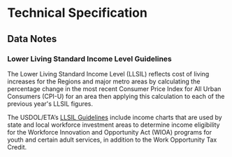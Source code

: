# Technical Specification

## Data Notes 
### Lower Living Standard Income Level Guidelines
The Lower Living Standard Income Level (LLSIL) reflects cost of living increases for the Regions and major metro areas by calculating the percentage change in the most recent Consumer Price Index for All Urban Consumers (CPI-U) for an area then applying this calculation to each of the previous year's LLSIL figures.

The USDOL/ETA’s [LLSIL Guidelines](https://www.dol.gov/agencies/eta/llsil) include income charts that are used by state and local workforce investment areas to determine income eligibility for the Workforce Innovation and Opportunity Act (WIOA) programs for youth and certain adult services, in addition to the Work Opportunity Tax Credit. 
